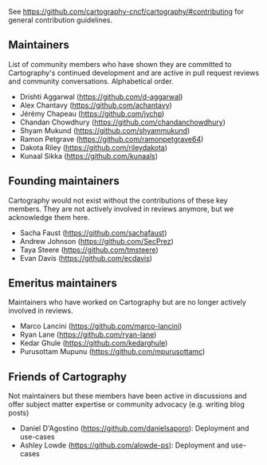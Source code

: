See https://github.com/cartography-cncf/cartography/#contributing for general contribution guidelines.

## Maintainers

List of community members who have shown they are committed to Cartography's continued development and are active in pull request reviews and community conversations. Alphabetical order.

- Drishti Aggarwal (https://github.com/d-aggarwal)
- Alex Chantavy (https://github.com/achantavy)
- Jérémy Chapeau (https://github.com/jychp)
- Chandan Chowdhury (https://github.com/chandanchowdhury)
- Shyam Mukund (https://github.com/shyammukund)
- Ramon Petgrave (https://github.com/ramonpetgrave64)
- Dakota Riley (https://github.com/rileydakota)
- Kunaal Sikka (https://github.com/kunaals)

## Founding maintainers

Cartography would not exist without the contributions of these key members. They are not actively involved in reviews anymore, but we acknowledge them here.

- Sacha Faust (https://github.com/sachafaust)
- Andrew Johnson (https://github.com/SecPrez)
- Taya Steere (https://github.com/tmsteere)
- Evan Davis (https://github.com/ecdavis)

## Emeritus maintainers

Maintainers who have worked on Cartography but are no longer actively involved in reviews.

- Marco Lancini (https://github.com/marco-lancini)
- Ryan Lane (https://github.com/ryan-lane)
- Kedar Ghule (https://github.com/kedarghule)
- Purusottam Mupunu (https://github.com/mpurusottamc)

## Friends of Cartography

Not maintainers but these members have been active in discussions and offer subject matter expertise or community advocacy (e.g. writing blog posts)

- Daniel D'Agostino (https://github.com/danielsaporo): Deployment and use-cases
- Ashley Lowde (https://github.com/alowde-ps): Deployment and use-cases
